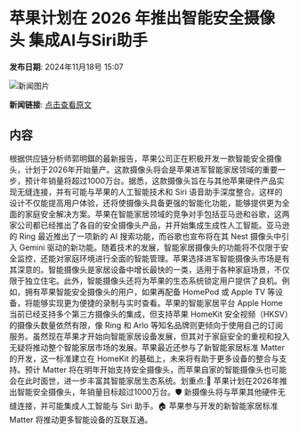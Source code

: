 # ​苹果计划在 2026 年推出智能安全摄像头 集成AI与Siri助手

**发布日期**: 2024年11月18号 15:07

![新闻图片](https://pic.chinaz.com/picmap/201811151706258472_0.jpg)

**新闻链接**: [点击查看原文](https://www.aibase.com/zh/news/13301)

## 内容

根据供应链分析师郭明錤的最新报告，苹果公司正在积极开发一款智能安全摄像头，计划于2026年开始量产。这款摄像头将会是苹果进军智能家居领域的重要一步，预计年销量将超过1000万台。据悉，这款摄像头旨在与其他苹果硬件产品实现无缝连接，并有可能与苹果的人工智能技术和 Siri 语音助手深度整合。这样的设计不仅能提高用户体验，还将使摄像头具备更强的智能化功能，能够提供更为全面的家庭安全解决方案。苹果在智能家居领域的竞争对手包括亚马逊和谷歌，这两家公司都已经推出了各自的安全摄像头产品，并开始集成生成性人工智能。亚马逊的 Ring 最近推出了一项新的 AI 搜索功能，而谷歌也宣布将在其 Nest 摄像头中引入 Gemini 驱动的新功能。随着技术的发展，智能家居摄像头的功能将不仅限于安全监控，还能对家庭环境进行全面的智能管理。苹果选择进军智能摄像头市场是有其深意的。智能摄像头是家居设备中增长最快的一类，适用于各种家庭场景，不仅限于独立住宅。此外，智能摄像头还将为苹果的生态系统锁定用户提供了良机。例如，拥有苹果智能安全摄像头的用户，如果再配备 HomePod 或 Apple TV 等设备，将能够实现更为便捷的录制与实时查看。苹果的智能家居平台 Apple Home 当前已经支持多个第三方摄像头的集成，但支持苹果 HomeKit 安全视频（HKSV）的摄像头数量依然有限，像 Ring 和 Arlo 等知名品牌则更倾向于使用自己的订阅服务。虽然现在苹果才开始向智能家居设备发展，但其对于家庭安全的重视和投入无疑将推动整个智能家居市场的发展。苹果最近还参与了新智能家居标准 Matter 的开发，这一标准建立在 HomeKit 的基础上，未来将有助于更多设备的整合与支持。预计 Matter 将在明年开始支持安全摄像头，而苹果自家的智能摄像头也可能会在此时面世，进一步丰富其智能家居生态系统。划重点:🌟 苹果计划在2026年推出智能安全摄像头，年销量目标超过1000万台。🛡️ 新摄像头将与苹果其他硬件无缝连接，并可能集成人工智能与 Siri 助手。🏠 苹果参与开发的新智能家居标准 Matter 将推动更多智能设备的互联互通。
